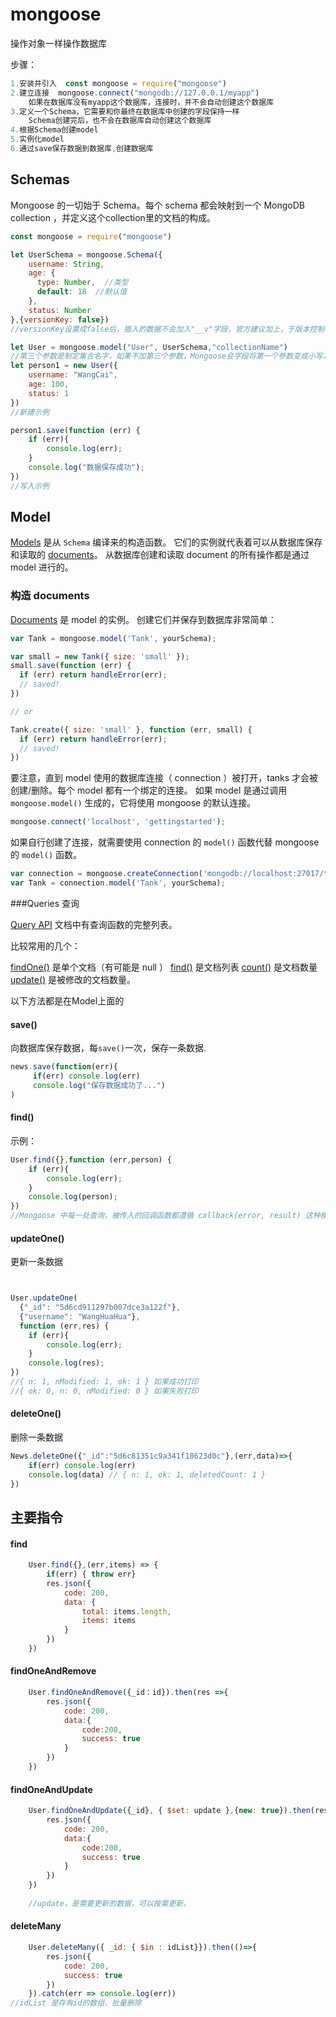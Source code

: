 # mongoose

操作对象一样操作数据库

步骤：

```js
1.安装并引入  const mongoose = require("mongoose")
2.建立连接  mongoose.connect("mongodb://127.0.0.1/myapp")
    如果在数据库没有myapp这个数据库，连接时，并不会自动创建这个数据库 
3.定义一个Schema，它需要和你最终在数据库中创建的字段保持一样
    Schema创建完后，也不会在数据库自动创建这个数据库
4.根据Schema创建model
5.实例化model
6.通过save保存数据到数据库,创建数据库
```

## Schemas

Mongoose 的一切始于 Schema。每个 schema 都会映射到一个 MongoDB collection ，并定义这个collection里的文档的构成。

```js
const mongoose = require("mongoose")

let UserSchema = mongoose.Schema({
    username: String,
    age: {
      type: Number,  //类型
      default: 18  //默认值
    },
    status: Number
},{versionKey: false})
//versionKey设置成false后，插入的数据不会加入"__v"字段，官方建议加上，于版本控制相关。

let User = mongoose.model("User", UserSchema,"collectionName")
//第三个参数是制定集合名字，如果不加第三个参数，Mongoose会字段将第一个参数变成小写，然后变成复数作为集合的名字。
let person1 = new User({
    username: "WangCai",
    age: 100,
    status: 1
})
//新建示例

person1.save(function (err) {
    if (err){
        console.log(err);
    }
    console.log("数据保存成功");
})
//写入示例
```

## Model

[Models](http://www.mongoosejs.net/docs/api.html#model-js) 是从 `Schema` 编译来的构造函数。 它们的实例就代表着可以从数据库保存和读取的 [documents](http://www.mongoosejs.net/docs/documents.html)。 从数据库创建和读取 document 的所有操作都是通过 model 进行的。

### 构造 documents

[Documents](http://www.mongoosejs.net/docs/documents.html) 是 model 的实例。 创建它们并保存到数据库非常简单：

```javascript
var Tank = mongoose.model('Tank', yourSchema);

var small = new Tank({ size: 'small' });
small.save(function (err) {
  if (err) return handleError(err);
  // saved!
})

// or

Tank.create({ size: 'small' }, function (err, small) {
  if (err) return handleError(err);
  // saved!
})
```

要注意，直到 model 使用的数据库连接（ connection ）被打开，tanks 才会被创建/删除。每个 model 都有一个绑定的连接。 如果 model 是通过调用 `mongoose.model()` 生成的，它将使用 mongoose 的默认连接。

```javascript
mongoose.connect('localhost', 'gettingstarted');
```

如果自行创建了连接，就需要使用 connection 的 `model()` 函数代替 mongoose 的 `model()` 函数。

```javascript
var connection = mongoose.createConnection('mongodb://localhost:27017/test');
var Tank = connection.model('Tank', yourSchema);
```

###Queries 查询

[Query API](http://www.mongoosejs.net/docs/api.html#query-js) 文档中有查询函数的完整列表。

比较常用的几个：

[findOne()](http://www.mongoosejs.net/docs/api.html#model_Model.findOne) 是单个文档（有可能是 null ）
[find()](http://www.mongoosejs.net/docs/api.html#model_Model.find) 是文档列表 
[count()](http://www.mongoosejs.net/docs/api.html#model_Model.count) 是文档数量
[update()](http://www.mongoosejs.net/docs/api.html#model_Model.update) 是被修改的文档数量。

以下方法都是在Model上面的

#### save()

向数据库保存数据，每`save()`一次，保存一条数据.

```js
news.save(function(err){
     if(err) console.log(err) 
     console.log("保存数据成功了...")
)
```

#### find()

示例：

```js
User.find({},function (err,person) {
    if (err){
        console.log(err);
    }
    console.log(person);
})
//Mongoose 中每一处查询，被传入的回调函数都遵循 callback(error, result) 这种模式。
```

#### updateOne()

更新一条数据

```js


User.updateOne(
  {"_id": "5d6cd911297b007dce3a122f"},
  {"username": "WangHuaHua"},
  function (err,res) {
    if (err){
        console.log(err);
    }
    console.log(res);
})
//{ n: 1, nModified: 1, ok: 1 } 如果成功打印 
//{ ok: 0, n: 0, nModified: 0 } 如果失败打印
```

#### deleteOne()

删除一条数据

```js
News.deleteOne({"_id":"5d6c81351c9a341f18623d0c"},(err,data)=>{
    if(err) console.log(err) 
    console.log(data) // { n: 1, ok: 1, deletedCount: 1 }
})
```



##  主要指令

#### find

```js
    User.find({},(err,items) => {
        if(err) { throw err}
        res.json({
            code: 200,
            data: {
                total: items.length,
                items: items
            }
        })
    })
```



#### findOneAndRemove

```js
    User.findOneAndRemove({_id：id}).then(res =>{
        res.json({
            code: 200,
            data:{
                code:200,
                success: true
            }
        })
    })
```

#### findOneAndUpdate

```js
    User.findOneAndUpdate({_id}, { $set: update },{new: true}).then(resu =>{
        res.json({
            code: 200,
            data:{
                code:200,
                success: true
            }
        })
    })
    
    //update，是需要更新的数据，可以按需更新。
```



#### deleteMany

```js
    User.deleteMany({ _id: { $in : idList}}).then(()=>{
        res.json({
            code: 200,
            success: true
        })
    }).catch(err => console.log(err))
//idList 是存有id的数组，批量删除
```

